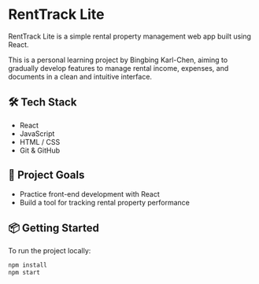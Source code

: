 # RentTrack Lite

RentTrack Lite is a simple rental property management web app built using React.

This is a personal learning project by Bingbing Karl-Chen, aiming to gradually develop features to manage rental income, expenses, and documents in a clean and intuitive interface.

## 🛠️ Tech Stack

- React
- JavaScript
- HTML / CSS
- Git & GitHub

## 🚀 Project Goals

- Practice front-end development with React
- Build a tool for tracking rental property performance

## 📦 Getting Started

To run the project locally:

```bash
npm install
npm start
```
